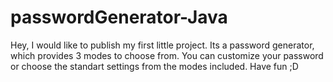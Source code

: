 # passwordGenerator-Java
Hey, I would like to publish my first little project. Its a password generator, which provides 3 modes to choose from. You can customize your password or choose the standart settings from the modes included. Have fun ;D 

